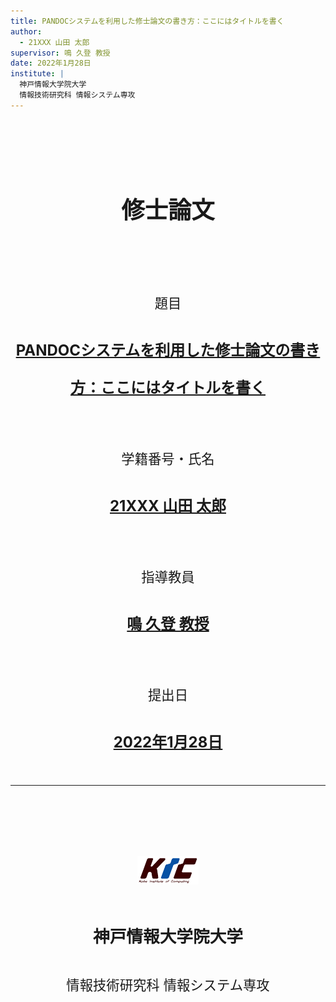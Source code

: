 ```yaml
---
title: PANDOCシステムを利用した修士論文の書き方：ここにはタイトルを書く
author:
  - 21XXX 山田 太郎
supervisor: 鳴 久登 教授
date: 2022年1月28日
institute: |
  神戸情報大学院大学
  情報技術研究科 情報システム専攻
---
```


<div class="titlepage" style="text-align: center; page-break-after: always; margin-top: 3cm; line-height: 2.5;">

<div style="font-size: 28pt; font-weight: bold; margin-bottom: 2cm;">修士論文</div>

<div style="font-size: 16pt; font-weight: normal; margin-bottom: 0.5cm; margin-top: 1.5cm;">題目</div>
<div style="font-size: 18pt; font-weight: bold; margin-bottom: 1cm; text-decoration: underline;">PANDOCシステムを利用した修士論文の書き方：ここにはタイトルを書く</div>

<div style="font-size: 16pt; font-weight: normal; margin-bottom: 0.5cm; margin-top: 1.5cm;">学籍番号・氏名</div>
<div style="font-size: 18pt; font-weight: bold; margin-bottom: 1cm; text-decoration: underline;">21XXX 山田 太郎</div>

<div style="font-size: 16pt; font-weight: normal; margin-bottom: 0.5cm; margin-top: 1.5cm;">指導教員</div>
<div style="font-size: 18pt; font-weight: bold; margin-bottom: 1cm; text-decoration: underline;">鳴 久登 教授</div>

<div style="font-size: 16pt; font-weight: normal; margin-bottom: 0.5cm; margin-top: 1.5cm;">提出日</div>
<div style="font-size: 18pt; font-weight: bold; margin-bottom: 1cm; text-decoration: underline;">2022年1月28日</div>

---

<div style="margin-top: 3cm;">

![神戸情報大学院大学ロゴ](img/KICmini.png)

<div style="font-size: 20pt; font-weight: bold; margin-top: 1cm; margin-bottom: 0.5cm;">神戸情報大学院大学</div>
<div style="font-size: 16pt; font-weight: normal; margin-bottom: 0;">情報技術研究科 情報システム専攻</div>

</div>

</div>